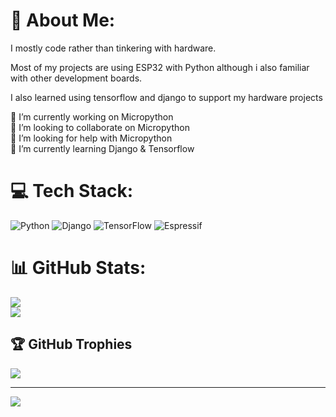 # 💫 About Me:
I mostly code rather than tinkering with hardware.

Most of my projects are using ESP32 with Python although i also familiar with other development boards.

I also learned using tensorflow and django to support my hardware projects

🔭 I’m currently working on Micropython<br>👯 I’m looking to collaborate on Micropython<br>🤝 I’m looking for help with Micropython<br>🌱 I’m currently learning Django & Tensorflow<br>


# 💻 Tech Stack:
![Python](https://img.shields.io/badge/python-3670A0?style=for-the-badge&logo=python&logoColor=ffdd54)   ![Django](https://img.shields.io/badge/django-%23092E20.svg?style=for-the-badge&logo=django&logoColor=white) ![TensorFlow](https://img.shields.io/badge/TensorFlow-%23FF6F00.svg?style=for-the-badge&logo=TensorFlow&logoColor=white)  ![Espressif](https://img.shields.io/badge/espressif-E7352C.svg?style=for-the-badge&logo=espressif&logoColor=white)
# 📊 GitHub Stats:

![](https://github-readme-streak-stats.herokuapp.com/?user=rayhankimi&theme=shades-of-purple&hide_border=true)<br/>
![](https://github-readme-stats.vercel.app/api/top-langs/?username=rayhankimi&theme=shades-of-purple&hide_border=true&include_all_commits=false&count_private=false&layout=compact)

## 🏆 GitHub Trophies
![](https://github-profile-trophy.vercel.app/?username=rayhankimi&theme=radical&no-frame=true&no-bg=false&margin-w=4)

---
[![](https://visitcount.itsvg.in/api?id=rayhankimi&icon=0&color=0)](https://visitcount.itsvg.in)

<!-- Proudly created with GPRM ( https://gprm.itsvg.in ) -->
